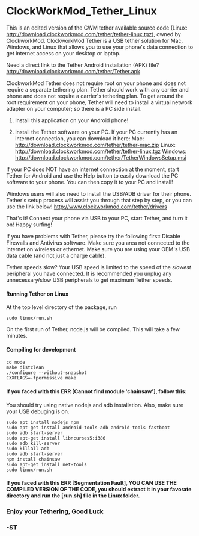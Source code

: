 # ClockWorkMod_Tether_Linux

This is an edited version of the CWM tether available source code (Linux: http://download.clockworkmod.com/tether/tether-linux.tgz), owned by ClockworkMod. ClockworkMod Tether is a USB tether solution for Mac, Windows, and Linux that allows you to use your phone's data connection to get internet access on your desktop or laptop.

Need a direct link to the Tether Android installation (APK) file?
http://download.clockworkmod.com/tether/Tether.apk

ClockworkMod Tether does not require root on your phone and does not require a separate tethering plan. Tether should work with any carrier and phone and does not require a carrier's tethering plan. To get around the root requirement on your phone, Tether will need to install a virtual network adapter on your computer; so there is a PC side install.

1) Install this application on your Android phone!

2) Install the Tether software on your PC. If your PC currently has an internet connection, you can download it here:
Mac: http://download.clockworkmod.com/tether/tether-mac.zip
Linux: http://download.clockworkmod.com/tether/tether-linux.tgz
Windows: http://download.clockworkmod.com/tether/TetherWindowsSetup.msi

If your PC does NOT have an internet connection at the moment, start Tether for Android and use the Help button to easily download the PC software to your phone. You can then copy it to your PC and install!

Windows users will also need to install the USB/ADB driver for their phone. Tether's setup process will assist you through that step by step, or you can use the link below!
http://www.clockworkmod.com/tether/drivers

That's it! Connect your phone via USB to your PC, start Tether, and turn it on! Happy surfing!

If you have problems with Tether, please try the following first:
Disable Firewalls and Antivirus software.
Make sure you area not connected to the internet on wireless or ethernet.
Make sure you are using your OEM's USB data cable (and not just a charge cable).

Tether speeds slow?
Your USB speed is limited to the speed of the *slowest* peripheral you have connected. It is recommended you unplug any unnecessary/slow USB peripherals to get maximum Tether speeds.


#### Running Tether on Linux

At the top level directory of the package, run

    sudo linux/run.sh

On the first run of Tether, node.js will be compiled. This will take a few minutes.

#### Compiling for development

    cd node
    make distclean
    ./configure --without-snapshot
    CXXFLAGS=-fpermissive make

#### If you faced with this ERR [Cannot find module 'chainsaw'], follow this:
  You should try using native nodejs and adb installation. Also, make sure your USB debuging is on.
    
    sudo apt install nodejs npm
    sudo apt-get install android-tools-adb android-tools-fastboot
    sudo adb start-server
    sudo apt-get install libncurses5:i386
    sudo adb kill-server
    sudo killall adb
    sudo adb start-server
    npm install chainsaw
    sudo apt-get install net-tools
    sudo linux/run.sh
    
    
  #### If you faced with this ERR [Segmentation Fault], YOU CAN USE THE COMPILED VERSION OF THE CODE, you should extract it in your favorate directory and run the [run.sh] file in the Linux folder.
  
  ### Enjoy your Tethering, Good Luck
  ### -ST
